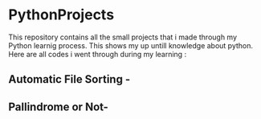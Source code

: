 # PythonProjects
This repository contains all the small projects that i made through my Python learnig process. This shows my up untill knowledge about python.
Here are all codes i went through during my learning :
## Automatic File Sorting -

## Pallindrome or Not- 
``` py


